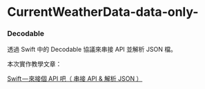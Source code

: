# CurrentWeatherData-data-only-

### Decodable

透過 Swift 中的 Decodable 協議來串接 API 並解析 JSON 檔。



本次實作教學文章：

[Swift — 來接個 API 吧（ 串接 API & 解析 JSON ）](https://medium.com/@JJeremy.XUE/swift-%E4%BE%86%E6%8E%A5%E5%80%8B-api-%E5%90%A7-%E4%B8%B2%E6%8E%A5-api-%E8%A7%A3%E6%9E%90-json-b9ea320f674e)




